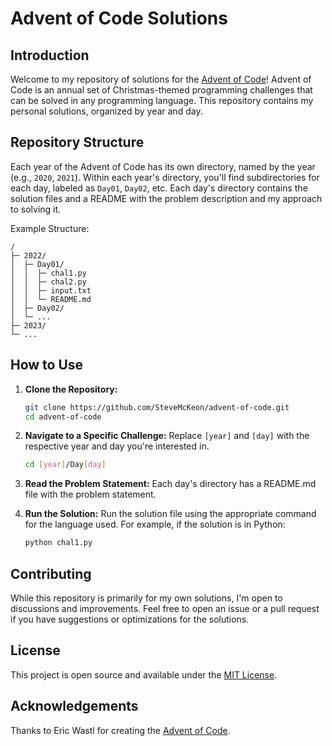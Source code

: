# Advent of Code Solutions

## Introduction

Welcome to my repository of solutions for the [Advent of Code](https://adventofcode.com/)! Advent of Code is an annual set of Christmas-themed programming challenges that can be solved in any programming language. This repository contains my personal solutions, organized by year and day.

## Repository Structure

Each year of the Advent of Code has its own directory, named by the year (e.g., `2020`, `2021`). Within each year's directory, you'll find subdirectories for each day, labeled as `Day01`, `Day02`, etc. Each day's directory contains the solution files and a README with the problem description and my approach to solving it.

Example Structure:
```
/
├─ 2022/
│  ├─ Day01/
│  │  ├─ chal1.py
│  │  ├─ chal2.py
│  │  ├─ input.txt
│  │  └─ README.md
│  ├─ Day02/
│  └─ ...
├─ 2023/
└─ ...
```

## How to Use

1. **Clone the Repository:**
   ```bash
   git clone https://github.com/SteveMcKeon/advent-of-code.git
   cd advent-of-code
   ```

2. **Navigate to a Specific Challenge:**
   Replace `[year]` and `[day]` with the respective year and day you're interested in.
   ```bash
   cd [year]/Day[day]
   ```

3. **Read the Problem Statement:**
   Each day's directory has a README.md file with the problem statement.

4. **Run the Solution:**
   Run the solution file using the appropriate command for the language used. For example, if the solution is in Python:
   ```bash
   python chal1.py
   ```

## Contributing

While this repository is primarily for my own solutions, I'm open to discussions and improvements. Feel free to open an issue or a pull request if you have suggestions or optimizations for the solutions.

## License

This project is open source and available under the [MIT License](LICENSE).

## Acknowledgements

Thanks to Eric Wastl for creating the [Advent of Code](https://adventofcode.com/).
